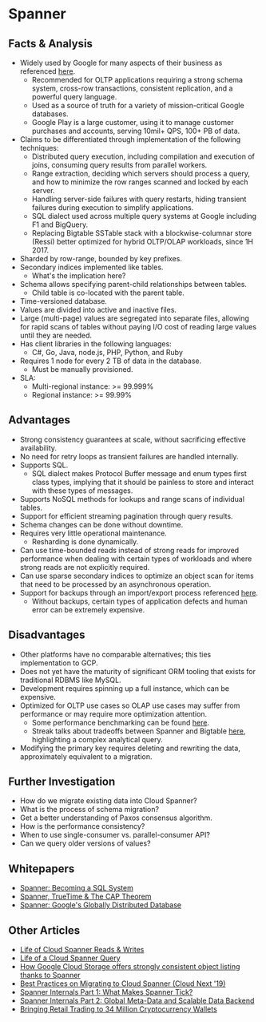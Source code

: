 # Spanner

## Facts & Analysis
* Widely used by Google for many aspects of their business as referenced [here](https://www.nextplatform.com/2019/01/15/spanning-the-database-world-with-google/).
    * Recommended for OLTP applications requiring a strong schema system, cross-row transactions, consistent replication, and a powerful query language.
    * Used as a source of truth for a variety of mission-critical Google databases.
    * Google Play is a large customer, using it to manage customer purchases and accounts, serving 10mil+ QPS, 100+ PB of data.
* Claims to be differentiated through implementation of the following techniques:
    * Distributed query execution, including compilation and execution of joins, consuming query results from parallel workers.
    * Range extraction, deciding which servers should process a query, and how to minimize the row ranges scanned and locked by each server.
    * Handling server-side failures with query restarts, hiding transient failures during execution to simplify applications.
    * SQL dialect used across multiple query systems at Google including F1 and BigQuery.
    * Replacing Bigtable SSTable stack with a blockwise-columnar store (Ressi) better optimized for hybrid OLTP/OLAP workloads, since 1H 2017.
* Sharded by row-range, bounded by key prefixes.
* Secondary indices implemented like tables.
    * What's the implication here?
* Schema allows specifying parent-child relationships between tables.
    * Child table is co-located with the parent table.
* Time-versioned database.
* Values are divided into active and inactive files.
* Large (multi-page) values are segregated into separate files, allowing for rapid scans of tables without paying I/O cost of reading large values until they are needed.
* Has client libraries in the following languages:
    * C#, Go, Java, node.js, PHP, Python, and Ruby
* Requires 1 node for every 2 TB of data in the database.
    * Must be manually provisioned.
* SLA:
    * Multi-regional instance: >= 99.999%
    * Regional instance: >= 99.99%

## Advantages
* Strong consistency guarantees at scale, without sacrificing effective availability.
* No need for retry loops as transient failures are handled internally.
* Supports SQL.
    * SQL dialect makes Protocol Buffer message and enum types first class types, implying that it should be painless to store and interact with these types of messages.
* Supports NoSQL methods for lookups and range scans of individual tables.
* Support for efficient streaming pagination through query results.
* Schema changes can be done without downtime.
* Requires very little operational maintenance.
    * Resharding is done dynamically.
* Can use time-bounded reads instead of strong reads for improved performance when dealing with certain types of workloads and where strong reads are not explicitly required.
* Can use sparse secondary indices to optimize an object scan for items that need to be processed by an asynchronous operation.
* Support for backups through an import/export process referenced [here](https://cloud.google.com/blog/products/gcp/cloud-spanner-adds-import-export-functionality-to-ease-data-movement).
    * Without backups, certain types of application defects and human error can be extremely expensive.

## Disadvantages
* Other platforms have no comparable alternatives; this ties implementation to GCP.
* Does not yet have the maturity of significant ORM tooling that exists for traditional RDBMS like MySQL.
* Development requires spinning up a full instance, which can be expensive.
* Optimized for OLTP use cases so OLAP use cases may suffer from performance or may require more optimization attention.
    * Some performance benchmarking can be found [here](https://www.lightspeedhq.com/blog/google-cloud-spanner-good-bad-ugly/).
    * Streak talks about tradeoffs between Spanner and Bigtable [here](https://www.youtube.com/watch?v=3aHBkfBRFEU), highlighting a complex analytical query.
* Modifying the primary key requires deleting and rewriting the data, approximately equivalent to a migration.

## Further Investigation
* How do we migrate existing data into Cloud Spanner?
* What is the process of schema migration?
* Get a better understanding of Paxos consensus algorithm.
* How is the performance consistency?
* When to use single-consumer vs. parallel-consumer API?
* Can we query older versions of values?

## Whitepapers
* [Spanner: Becoming a SQL System](https://storage.googleapis.com/pub-tools-public-publication-data/pdf/acac3b090a577348a7106d09c051c493298ccb1d.pdf)
* [Spanner, TrueTime & The CAP Theorem](https://storage.googleapis.com/pub-tools-public-publication-data/pdf/45855.pdf)
* [Spanner: Google's Globally Distributed Database](https://storage.googleapis.com/pub-tools-public-publication-data/pdf/65b514eda12d025585183a641b5a9e096a3c4be5.pdf)

## Other Articles
* [Life of Cloud Spanner Reads & Writes](https://cloud.google.com/spanner/docs/whitepapers/life-of-reads-and-writes)
* [Life of a Cloud Spanner Query](https://cloud.google.com/spanner/docs/whitepapers/life-of-query)
* [How Google Cloud Storage offers strongly consistent object listing thanks to Spanner](https://cloud.google.com/blog/products/gcp/how-google-cloud-storage-offers-strongly-consistent-object-listing-thanks-to-spanner)
* [Best Practices on Migrating to Cloud Spanner (Cloud Next '19)](https://www.youtube.com/watch?v=FNeGQUqMa_c&autoplay=1)
* [Spanner Internals Part 1: What Makes Spanner Tick?](https://www.youtube.com/watch?v=nvlt0dA7rsQ&autoplay=1)
* [Spanner Internals Part 2: Global Meta-Data and Scalable Data Backend](https://www.youtube.com/watch?v=zy-rcR4MoN4&autoplay=1)
* [Bringing Retail Trading to 34 Million Cryptocurrency Wallets](https://www.youtube.com/watch?v=MZWdlqagupI&autoplay=1)
